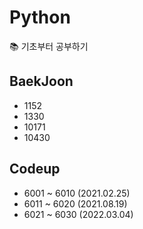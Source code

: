 # Python
📚 기초부터 공부하기 

## BaekJoon
- 1152
- 1330
- 10171
- 10430


## Codeup
- 6001 ~ 6010 (2021.02.25)
- 6011 ~ 6020 (2021.08.19)
- 6021 ~ 6030 (2022.03.04)
